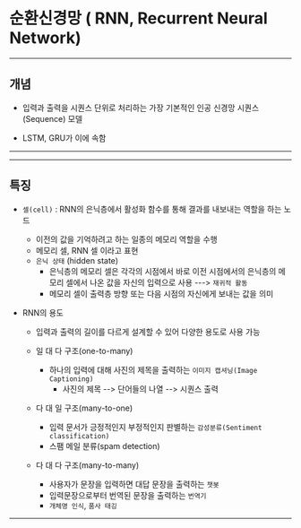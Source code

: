 # 순환신경망 ( RNN, Recurrent Neural Network)



---

## 개념

- 입력과 출력을 시퀀스 단위로 처리하는 가장 기본적인 인공 신경망 시퀀스(Sequence) 모델

- LSTM, GRU가 이에 속함

---



---

## 특징

- `셀(cell)` : RNN의 은닉층에서 활성화 함수를 통해 결과를 내보내는 역할을 하는 노드
  - 이전의 값을 기억하려고 하는 일종의 메모리 역할을 수행
  - 메모리 셀, RNN 셀 이라고 표현 
  - `은닉 상태` (hidden state)
    - 은닉층의 메모리 셀은 각각의 시점에서 바로 이전 시점에서의 은닉층의 메모리 셀에서 나온 값을 자신의 입력으로 사용 ---> `재귀적 활동`
    - 메모리 셀이 출력층 방향 또는 다음 시점의 자신에게 보내는 값을 의미

- RNN의 용도

  - 입력과 출력의 길이를 다르게 설계할 수 있어 다양한 용도로 사용 가능
  - 일 대 다 구조(one-to-many)
    - 하나의 입력에 대해 사진의 제목을 출력하는 `이미지 캡셔닝(Image Captioning)`
      - 사진의 제목 --> 단어들의 나열 --> 시퀀스 출력
  - 다 대 일 구조(many-to-one)
    - 입력 문서가 긍정적인지 부정적인지 판별하는 `감성분류(Sentiment classification)`
    - 스팸 메일 분류(spam detection)

  - 다 대 다 구조(many-to-many)
    - 사용자가 문장을 입력하면 대답 문장을 출력하는 `챗봇`
    - 입력문장으로부터 번역된 문장을 출력하는 `번역기`
    - `개체명 인식`, `품사 태깅`

---

